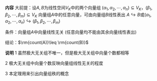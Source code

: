 **内容**
大前提：设$A,B$为线性空间$V_K$中的两个向量组
$(\alpha_1,\alpha_2,\cdots,\alpha_n)
\subseteq V_K$，$(\beta_1,\beta_2,\cdots,\beta_m)\subseteq V_K$
向量组$A$中的任意向量，可由向量组$B$线性表出
$A\hookrightarrow B$或$(\alpha_1,\alpha_2,\cdots,\alpha_n)\hookrightarrow(\beta_1,\beta_2,\cdots,\beta_m)$

条件：向量组$A$中向量线性无关
(任意向量均不能由其余向量线性表出)

结论：$\rm{count(A)}\leq \rm{count(B)}$

**说明**
1 虽然极大无关组不唯一，但是极大无关组中向量个数都相等

2 极大无关组中向量个数反映向量组线性无关的程度

3 本定理用来引出向量组秩的概念